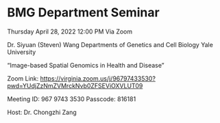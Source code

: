 # BMG Department Seminar

Thursday April 28, 2022
12:00 PM Via Zoom

Dr. Siyuan (Steven) Wang
Departments of Genetics and Cell Biology
Yale University

“Image-based Spatial Genomics in Health and Disease”

Zoom Link:
https://virginia.zoom.us/j/96797433530?pwd=YUdjZzNmZVMrckNvb0ZFSEViOXVLUT09

Meeting ID: 967 9743 3530
Passcode:  816181

Host: Dr. Chongzhi Zang
